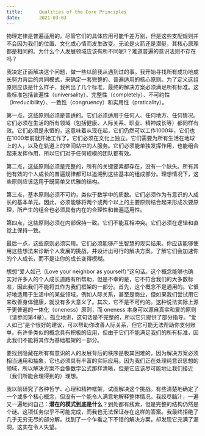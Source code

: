 ```yaml
---
title:      Qualities of the Core Principles
date:       2021-03-03
---
```



物理定律是普遍适用的。尽管它们的具体应用可能千差万别，但是这些支配规则并不会因为我们的位置、文化或心情而发生改变。无论是火箭还是潜艇，其核心原理都是相同的。为什么个人发展领域应该有所不同呢?？难道普遍的意识法则不存在吗？

我决定正面解决这个问题，做一些以前我从遇到过的事。我开始寻找所有成功地成长努力背后的共同模式，来确定一套完整的、普遍适用的核心原则。为了定义这组原则应该是什么样子，我列出了几个标准，最终的解决方案必须满足所有标准。这些标准包括普遍性（universality）、完整性（completely）、不可约性（irreducibility）、一致性（congruency）和实用性（praticality）。

第一点，这些原则必须是普适的。它们必须适用于任何人、任何地方、任何情况。它们必须在生活的所有领域（包括健康、人际关系、职业、精神成长等）都同样有效。它们必须是永恒的，这意味着从现在起，它们仍然可以工作1000年，它们也在1000年前就开始工作了。它们必须在文化上独立。它们需要为所有生活在地球上的人，以及在轨道上的空间站中的人服务。它们必须能单独发挥作用，也能组合起来发挥作用，所以它们对于任何规模的团队都有效。

第二点，这些原则必须是完整的，所有的关键要素都存在，没有一个缺失。所有其他有效的个人成长的普遍规律都可以追溯到这些基本的组成部分。理想情况下，这些原则应该适用于既简单又优雅的结构。

第三点，基本原则必须不可约，类似于数学中的质数。它们必须作为有意识的人成长的基本单元。因此，必须能够将两个或两个以上的主要原则结合起来形成次要原理，所产生的组合也必须具有内在的合理性和普遍适用性。

第四点，这些原则必须在内部保持一致。它们不能互相冲突。它们必须在逻辑和直觉上保持一致。

最后一点，这些原则必须实用。它们必须能够产生智慧的现实结果。你应该能够使用这些想法来诊断个人发展的挑战，并设计出可行的解决方案。了解它们会加速你的个人成长，而不是让你的成长变得模糊。

想想“爱人如己（Love your neighbor as yourself）”这句话。这个概念能够也确实对许多人的个人成长道路有所帮助，但是不幸的是，它不符合我们的大多数标准，因此我们不能将其作为我们框架的一部分。首先，这个概念不是通用的。它很好地适用于生活中的某些领域，例如人际关系，甚至是商业，但如果我们尝试用它来改善身体健康，就没有多大意义了。其次，它不是不可约的。这种说法实际上源于更普遍的一体化（oneness）原则，而 oneness 本身可以源自真实和爱的原则（请参阅第4章）。孤立地讲，这句话是不完整的，所以它只提供了部分指导。“爱人如己”是个很好的建议，可以帮助你改善人际关系，但它可能无法帮助你支付账单。有许多类似的概念具有积极的应用，但由于它们不能满足我们的所有标准，因此我们不能将其作为基础框架的一部分。

要找到隐藏在所有有意识的人的发展背后的秩序是极其困难的，因为解决方案必须相当通用和抽象，它也必须具有丰富的实际应用。因为我们正在处理纯意识思想的领域，所以解决方案不会像数学公式那样清晰，但是它应该尽可能地让我们接近（我们所能合理得到的）理想。

我以前研究了各种哲学、心理和精神框架，试图解决这个挑战。有些清楚地确定了一个或多个核心概念，但没有一个能令人满意地解释整体情况。我绞尽脑汁，一遍又一遍地问自己：**潜在的模式到底是什么**？到处都有线索，但是完整的结构仍然是个谜。这项任务似乎不可能完成，而我也无法保证存在这样的答案。我最终拒绝了几乎无穷无尽的部分解。找到了一个乍看之下不错的解决方案，却发现它充满了漏洞，这实在令人失望。
